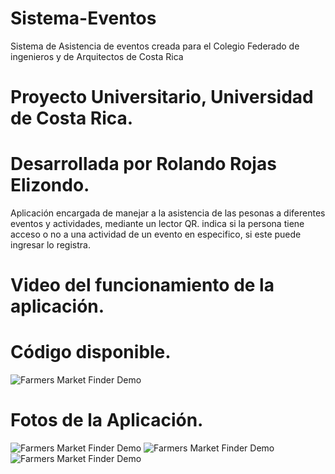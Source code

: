 # Sistema-Eventos
Sistema de Asistencia de eventos creada para el Colegio Federado de ingenieros y de Arquitectos de Costa Rica


# Proyecto Universitario, Universidad de Costa Rica.
# Desarrollada por Rolando Rojas Elizondo.

Aplicación encargada de manejar a la asistencia de las pesonas a diferentes eventos y actividades, mediante un lector QR.
indica si la persona tiene acceso o no a una actividad de un evento en especifico, si este puede ingresar lo registra.


# Video del funcionamiento de la aplicación.

# Código disponible.

![Farmers Market Finder Demo](Video/vi.gif)


# Fotos de la Aplicación.

![Farmers Market Finder Demo](Video/s1.jpg)
![Farmers Market Finder Demo](Video/s2.jpg)
![Farmers Market Finder Demo](Video/s3.jpg)

